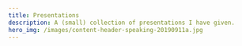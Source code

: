 ```yaml
---
title: Presentations
description: A (small) collection of presentations I have given.
hero_img: /images/content-header-speaking-20190911a.jpg
---
```

